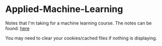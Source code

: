 # Applied-Machine-Learning

Notes that I'm taking for a machine learning course. The notes can be found: [here](https://camjeff.github.io/Applied-Machine-Learning/)

You may need to clear your cookies/cached files if nothing is displaying.
